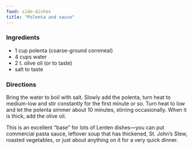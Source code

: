 ```yaml
---
food: side-dishes
title: "Polenta and sauce"
---
```


### Ingredients

- 1 cup polenta (coarse-ground cornmeal)
- 4 cups water
- 2 t. olive oil (or to taste)
- salt to taste

### Directions

Bring the water to boil with salt. Slowly add the polenta, turn heat to medium-low and stir constantly for the first minute or so. Turn heat to low and let the polenta simmer about 10 minutes, stirring occasionally. When it is thick, add the olive oil.

This is an excellent “base” for lots of Lenten dishes—you can put commercial pasta sauce, leftover soup that has thickened, St. John’s Stew, roasted vegetables, or just about anything on it for a very quick dinner.
